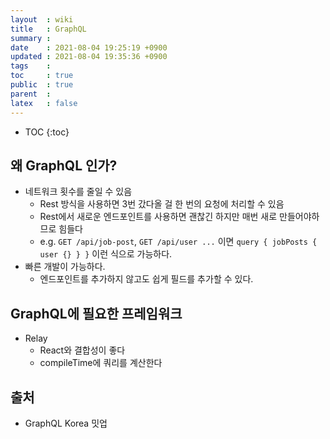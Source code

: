 ```yaml
---
layout  : wiki
title   : GraphQL
summary : 
date    : 2021-08-04 19:25:19 +0900
updated : 2021-08-04 19:35:36 +0900
tags    : 
toc     : true
public  : true
parent  : 
latex   : false
---
```

* TOC
{:toc}

## 왜 GraphQL 인가?

- 네트워크 횟수를 줄일 수 있음
    - Rest 방식을 사용하면 3번 갔다올 걸 한 번의 요청에 처리할 수 있음
    - Rest에서 새로운 엔드포인트를 사용하면 괜찮긴 하지만 매번 새로 만들어야하므로 힘들다
    - e.g. `GET /api/job-post`, `GET /api/user ...` 이면 `query { jobPosts { user {} } }` 이런 식으로 가능하다.
- 빠른 개발이 가능하다.
    - 엔드포인트를 추가하지 않고도 쉽게 필드를 추가할 수 있다. 

## GraphQL에 필요한 프레임워크

- Relay
    - React와 결합성이 좋다
    - compileTime에 쿼리를 계산한다

## 출처
- GraphQL Korea 밋업
